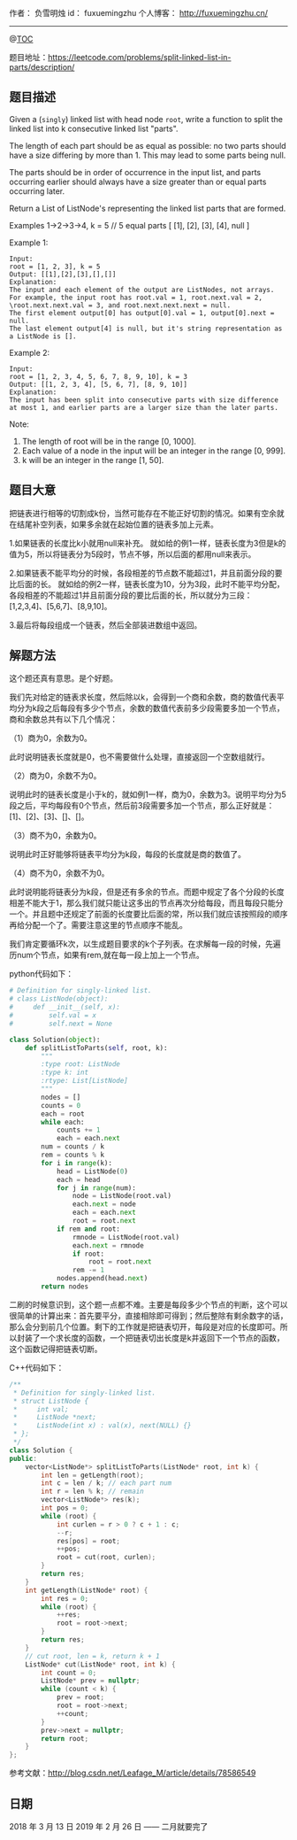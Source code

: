 作者： 负雪明烛
id：	fuxuemingzhu
个人博客：	http://fuxuemingzhu.cn/

---

@[TOC](目录)

题目地址：https://leetcode.com/problems/split-linked-list-in-parts/description/

## 题目描述

Given a (``singly``) linked list with head node ``root``, write a function to split the linked list into k consecutive linked list "parts".

The length of each part should be as equal as possible: no two parts should have a size differing by more than 1. This may lead to some parts being null.

The parts should be in order of occurrence in the input list, and parts occurring earlier should always have a size greater than or equal parts occurring later.

Return a List of ListNode's representing the linked list parts that are formed.

Examples 1->2->3->4, k = 5 // 5 equal parts [ [1], [2], [3], [4], null ]

Example 1:

    Input: 
    root = [1, 2, 3], k = 5
    Output: [[1],[2],[3],[],[]]
    Explanation:
    The input and each element of the output are ListNodes, not arrays.
    For example, the input root has root.val = 1, root.next.val = 2, \root.next.next.val = 3, and root.next.next.next = null.
    The first element output[0] has output[0].val = 1, output[0].next = null.
    The last element output[4] is null, but it's string representation as a ListNode is [].

Example 2:

    Input: 
    root = [1, 2, 3, 4, 5, 6, 7, 8, 9, 10], k = 3
    Output: [[1, 2, 3, 4], [5, 6, 7], [8, 9, 10]]
    Explanation:
    The input has been split into consecutive parts with size difference at most 1, and earlier parts are a larger size than the later parts.

Note:

1. The length of root will be in the range [0, 1000].
1. Each value of a node in the input will be an integer in the range [0, 999].
1. k will be an integer in the range [1, 50].

## 题目大意

把链表进行相等的切割成k份，当然可能存在不能正好切割的情况。如果有空余就在结尾补空列表，如果多余就在起始位置的链表多加上元素。

1.如果链表的长度比k小就用null来补充。  就如给的例1一样，链表长度为3但是k的值为5，所以将链表分为5段时，节点不够，所以后面的都用null来表示。
 
2.如果链表不能平均分的时候，各段相差的节点数不能超过1，并且前面分段的要比后面的长。  就如给的例2一样，链表长度为10，分为3段，此时不能平均分配，各段相差的不能超过1并且前面分段的要比后面的长，所以就分为三段：[1,2,3,4]、[5,6,7]、[8,9,10]。

3.最后将每段组成一个链表，然后全部装进数组中返回。

## 解题方法

这个题还真有意思。是个好题。


我们先对给定的链表求长度，然后除以k，会得到一个商和余数，商的数值代表平均分为k段之后每段有多少个节点，余数的数值代表前多少段需要多加一个节点，商和余数总共有以下几个情况：

（1）商为0，余数为0。

此时说明链表长度就是0，也不需要做什么处理，直接返回一个空数组就行。

（2）商为0，余数不为0。

说明此时的链表长度是小于k的，就如例1一样，商为0，余数为3。说明平均分为5段之后，平均每段有0个节点，然后前3段需要多加一个节点，那么正好就是：[1]、[2]、[3]、[]、[]。

（3）商不为0，余数为0。

说明此时正好能够将链表平均分为k段，每段的长度就是商的数值了。

（4）商不为0，余数不为0。

此时说明能将链表分为k段，但是还有多余的节点。而题中规定了各个分段的长度相差不能大于1，那么我们就只能让这多出的节点再次分给每段，而且每段只能分一个。并且题中还规定了前面的长度要比后面的常，所以我们就应该按照段的顺序再给分配一个了。需要注意这里的节点顺序不能乱。

我们肯定要循环k次，以生成题目要求的k个子列表。在求解每一段的时候，先遍历num个节点，如果有rem,就在每一段上加上一个节点。

python代码如下：

```python
# Definition for singly-linked list.
# class ListNode(object):
#     def __init__(self, x):
#         self.val = x
#         self.next = None

class Solution(object):
    def splitListToParts(self, root, k):
        """
        :type root: ListNode
        :type k: int
        :rtype: List[ListNode]
        """
        nodes = []
        counts = 0
        each = root
        while each:
            counts += 1
            each = each.next
        num = counts / k
        rem = counts % k
        for i in range(k):
            head = ListNode(0)
            each = head
            for j in range(num):
                node = ListNode(root.val)
                each.next = node
                each = each.next
                root = root.next
            if rem and root:
                rmnode = ListNode(root.val)
                each.next = rmnode
                if root:
                    root = root.next
                rem -= 1
            nodes.append(head.next)
        return nodes
```

二刷的时候意识到，这个题一点都不难。主要是每段多少个节点的判断，这个可以很简单的计算出来：首先要平分，直接相除即可得到；然后整除有剩余数字的话，那么会分到前几个位置。剩下的工作就是把链表切开，每段是对应的长度即可。所以封装了一个求长度的函数，一个把链表切出长度是k并返回下一个节点的函数，这个函数记得把链表切断。

C++代码如下：

```cpp
/**
 * Definition for singly-linked list.
 * struct ListNode {
 *     int val;
 *     ListNode *next;
 *     ListNode(int x) : val(x), next(NULL) {}
 * };
 */
class Solution {
public:
    vector<ListNode*> splitListToParts(ListNode* root, int k) {
        int len = getLength(root);
        int c = len / k; // each part num
        int r = len % k; // remain
        vector<ListNode*> res(k);
        int pos = 0;
        while (root) {
            int curlen = r > 0 ? c + 1 : c;
            --r;
            res[pos] = root;
            ++pos;
            root = cut(root, curlen);
        }
        return res;
    }
    int getLength(ListNode* root) {
        int res = 0;
        while (root) {
            ++res;
            root = root->next;
        }
        return res;
    }
    // cut root, len = k, return k + 1
    ListNode* cut(ListNode* root, int k) {
        int count = 0;
        ListNode* prev = nullptr;
        while (count < k) {
            prev = root;
            root = root->next;
            ++count;
        }
        prev->next = nullptr;
        return root;
    }
};
```

参考文献：http://blog.csdn.net/Leafage_M/article/details/78586549

## 日期

2018 年 3 月 13 日 
2019 年 2 月 26 日 —— 二月就要完了
